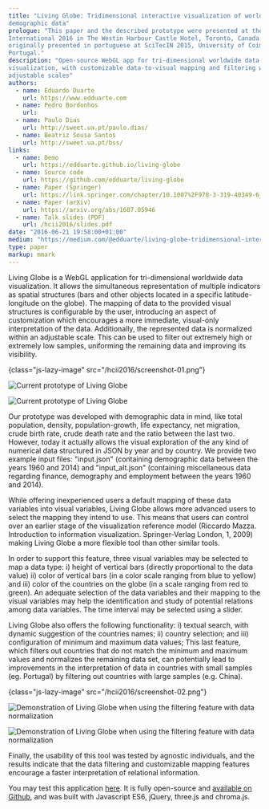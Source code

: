 ```yaml
---
title: "Living Globe: Tridimensional interactive visualization of world
demographic data"
prologue: "This paper and the described prototype were presented at the HCI
International 2016 in The Westin Harbour Castle Hotel, Toronto, Canada. It was
originally presented in portuguese at SciTecIN 2015, University of Coimbra,
Portugal."
description: "Open-source WebGL app for tri-dimensional worldwide data
visualization, with customizable data-to-visual mapping and filtering with
adjustable scales"
authors:
  - name: Eduardo Duarte
    url: https://www.edduarte.com
  - name: Pedro Bordonhos
    url: 
  - name: Paulo Dias
    url: http://sweet.ua.pt/paulo.dias/
  - name: Beatriz Sousa Santos
    url: http://sweet.ua.pt/bss/
links:
  - name: Demo
    url: https://edduarte.github.io/living-globe
  - name: Source code
    url: https://github.com/edduarte/living-globe
  - name: Paper (Springer)
    url: https://link.springer.com/chapter/10.1007%2F978-3-319-40349-6_2
  - name: Paper (arXiv)
    url: https://arxiv.org/abs/1607.05946
  - name: Talk slides (PDF)
    url: /hcii2016/slides.pdf
date: "2016-06-21 19:58:00+01:00"
medium: "https://medium.com/@edduarte/living-globe-tridimensional-interactive-visualization-of-world-demographic-data-c3eeb1845c51"
type: paper
markup: mmark
---
```


Living Globe is a WebGL application for tri-dimensional worldwide data
visualization. It allows the simultaneous representation of multiple indicators
as spatial structures (bars and other objects located in a specific
latitude-longitude on the globe). The mapping of data to the provided visual
structures is configurable by the user, introducing an aspect of customization
which encourages a more immediate, visual-only interpretation of the data.
Additionally, the represented data is normalized within an adjustable scale.
This can be used to filter out extremely high or extremely low samples,
uniforming the remaining data and improving its visibility.

{class="js-lazy-image" src="/hcii2016/screenshot-01.png"}

![Current prototype of Living Globe](# 'Current prototype of Living Globe,
showing population growth mapped to the bars/pilars height, total life
expectancy at birth to bar color, and birth/death ratio to country color.')

<noscript>

![Current prototype of Living Globe](/hcii2016/screenshot-01.png 'Current
prototype of Living Globe, showing population growth mapped to the bars/pilars
height, total life expectancy at birth to bar color, and birth/death ratio to
country color.')

</noscript>

Our prototype was developed with demographic data in mind, like total
population, density, population-growth, life expectancy, net migration, crude
birth rate, crude death rate and the ratio between the last two. However, today
it actually allows the visual exploration of the any kind of numerical data
structured in JSON by year and by country. We provide two example input files:
"input.json" (containing demographic data between the years 1960 and 2014) and
"input_alt.json" (containing miscellaneous data regarding finance, demography
and employment between the years 1960 and 2014).

While offering inexperienced users a default mapping of these data variables
into visual variables, Living Globe allows more advanced users to select the
mapping they intend to use. This means that users can control over an earlier
stage of the visualization reference model (Riccardo Mazza. Introduction to
information visualization. Springer-Verlag London, 1, 2009) making Living Globe
a more flexible tool than other similar tools.

In order to support this feature, three visual variables may be selected to map
a data type: i) height of vertical bars (directly proportional to the data
value) ii) color of vertical bars (in a color scale ranging from blue to yellow)
and iii) color of the countries on the globe (in a scale ranging from red to
green). An adequate selection of the data variables and their mapping to the
visual variables may help the identification and study of potential relations
among data variables. The time interval may be selected using a slider.

Living Globe also offers the following functionality: i) textual search, with
dynamic suggestion of the countries names; ii) country selection; and iii)
configuration of minimum and maximum data values; This last feature, which
filters out countries that do not match the minimum and maximum values and
normalizes the remaining data set, can potentially lead to improvements in the
interpretation of data in countries with small samples (eg. Portugal) by
filtering out countries with large samples (e.g. China).

{class="js-lazy-image" src="/hcii2016/screenshot-02.png"}

![Demonstration of Living Globe when using the filtering feature with data
normalization](# 'Living Globe showing total population mapped to the country
color: the data from all countries is displayed on the left, and filtering out
large population countries \(such as China and India\) on the right \(resulting
in a representation with much more diverse and distinguishing colors for the
remaining countries\)')

<noscript>

![Demonstration of Living Globe when using the filtering feature with data
normalization](/hcii2016/screenshot-02.png 'Living Globe showing total
population mapped to the country color: the data from all countries is displayed
on the left, and filtering out large population countries \(such as China and
India\) on the right \(resulting in a representation with much more diverse and
distinguishing colors for the remaining countries\)')

</noscript>

Finally, the usability of this tool was tested by agnostic individuals, and the
results indicate that the data filtering and customizable mapping features
encourage a faster interpretation of relational information.

You may test this application [here](https://edduarte.github.io/living-globe).
It is fully open-source and [available on
Github](https://github.com/edduarte/living-globe), and was built with
Javascript ES6, jQuery, three.js and chroma.js.
